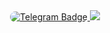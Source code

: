<div id="badges" align="center">
  <a href="https://t.me/tanizm">
  <img src="https://img.shields.io/badge/Telegram-blue?logo=telegram&logoColor=white&style=for-the-badge" alt="Telegram Badge" style="border-radius:10px;"/>
  </a>
  <a href="https://vk.com/username">
  <img src="https://img.shields.io/badge/VK-blue?logo=VK&logoColor=white&style=for-the-badge"/>
  </a>
</div>
